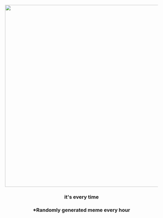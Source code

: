 <p align="center">
        <img src="https://i.redd.it/7ouyajv459t81.jpg" width="600" height="600">
        </p>
        <h3 align="center">it's every time</h3>
        <h3 align="center">*Randomly generated meme every hour</h3>
    
